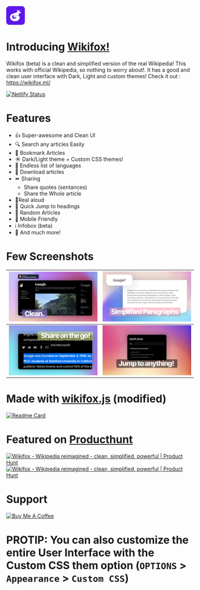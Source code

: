 <img src="src/assets/icons/favicon-violet.svg" width="50px">

# Introducing [Wikifox!](https://wikifox.ml/)
Wikifox (beta) is a clean and simplified version of the real Wikipedia! This works with official Wikipedia, so nothing to worry about!. It has a good and clean user interface with Dark, Light and custom themes! Check it out : https://wikifox.ml/

[![Netlify Status](https://api.netlify.com/api/v1/badges/78e53b07-785b-481c-a033-5bef6a642843/deploy-status)](https://app.netlify.com/sites/wikifox/deploys)

# Features
- 👍 Super-awesome and Clean UI
- 🔍 Search any articles Easily
- 🔖 Bookmark Articles
- ☀️ Dark/Light theme + Custom CSS themes!
- 📃 Endless list of languages
- 🔽 Download articles
- ⏩ Sharing
  - Share quotes (sentances)
  - Share the Whole article
- 📢Real aloud
- 🦘 Quick Jump to headings
- 🎲 Random Articles
- 📱 Mobile Friendly
- ℹ️ Infobox (beta)
- 💫 And much more!

# Few Screenshots

|  <img src="src/assets/images/1.png"> | <img src="src/assets/images/2.png">  |
|---|---|
|  <img src="src/assets/images/3.png">  |  <img src="src/assets/images/4.png"> |

# Made with [wikifox.js](https://github.com/harry260/wikifox.js) (modified)

[![Readme Card](https://github-readme-stats.vercel.app/api/pin/?username=harry260&repo=wikifox.js&theme=radical)](https://github.com/harry260/wikifox.js)

# Featured on [Producthunt](https://www.producthunt.com/posts/wikifox)
<a href="https://www.producthunt.com/posts/wikifox?utm_source=badge-featured&utm_medium=badge&utm_souce=badge-wikifox" target="_blank"><img src="https://api.producthunt.com/widgets/embed-image/v1/featured.svg?post_id=323079&theme=dark" alt="Wikifox - Wikipedia reimagined - clean, simplified, powerful | Product Hunt" style="width: 250px; height: 54px;" width="250" height="54" /></a>
<a href="https://www.producthunt.com/posts/wikifox?utm_source=badge-top-post-badge&utm_medium=badge&utm_souce=badge-wikifox" target="_blank"><img src="https://api.producthunt.com/widgets/embed-image/v1/top-post-badge.svg?post_id=323079&theme=dark&period=daily" alt="Wikifox - Wikipedia reimagined - clean, simplified, powerful | Product Hunt" style="width: 250px; height: 54px;" width="250" height="54" /></a>

# Support

<a href="https://www.buymeacoffee.com/harrytom" target="_blank"><img src="https://cdn.buymeacoffee.com/buttons/v2/default-yellow.png" alt="Buy Me A Coffee" style="height: 60px !important;width: 217px !important;" ></a><br>

# PROTIP: You can also customize the entire User Interface with the Custom CSS them option (`OPTIONS` > `Appearance` > `Custom CSS`)

